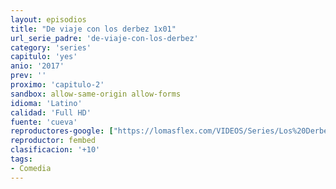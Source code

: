 ```yaml
---
layout: episodios
title: "De viaje con los derbez 1x01"
url_serie_padre: 'de-viaje-con-los-derbez'
category: 'series'
capitulo: 'yes'
anio: '2017'
prev: ''
proximo: 'capitulo-2'
sandbox: allow-same-origin allow-forms
idioma: 'Latino'
calidad: 'Full HD'
fuente: 'cueva'
reproductores-google: ["https://lomasflex.com/VIDEOS/Series/Los%20Derbez/CAP1.mp4"]
reproductor: fembed
clasificacion: '+10'
tags:
- Comedia
---
```












